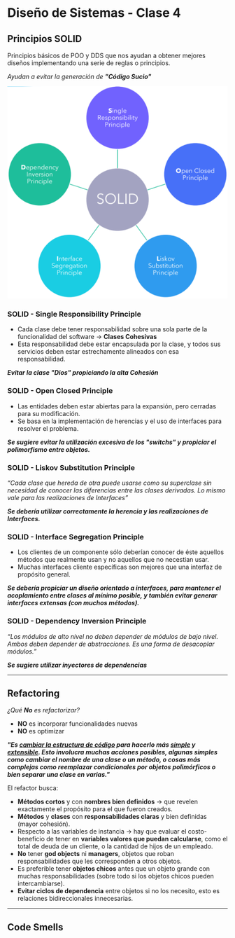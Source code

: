 # **Diseño de Sistemas - Clase 4**
## **Principios SOLID**

Principios básicos de POO y DDS que nos ayudan a obtener mejores diseños implementando una serie de reglas o principios.

*Ayudan a evitar la generación de **"Código Sucio"***

![img1](imgs/clase4/img1.png)

### **S**OLID **- Single Responsibility Principle**

* Cada clase debe tener responsabilidad sobre una sola parte de la funcionalidad del software -> **Clases Cohesivas**
* Esta responsabilidad debe estar encapsulada por la clase, y todos sus servicios deben estar estrechamente alineados con esa responsabilidad.

**_Evitar la clase "Dios" propiciando la alta Cohesión_**

### S**O**LID **- Open Closed Principle**

* Las entidades deben estar abiertas para la expansión, pero cerradas para su modificación.
* Se basa en la implementación de herencias y el uso de interfaces para resolver el problema.

**_Se sugiere evitar la utilización excesiva de los **"switchs"** y propiciar el polimorfismo entre objetos._**

### SO**L**ID **- Liskov Substitution Principle**

*“Cada clase que hereda de otra puede usarse como su superclase sin necesidad de conocer las diferencias entre las clases derivadas. Lo mismo vale para las realizaciones de Interfaces”*

**_Se debería utilizar correctamente la herencia y las realizaciones de Interfaces._**

### SOL**I**D **- Interface Segregation Principle**

* Los clientes de un componente sólo deberían conocer de éste aquellos métodos que realmente usan y no aquellos que no necestian usar.
* Muchas interfaces cliente específicas son mejores que una interfaz de propósito general.

**_Se debería propiciar un diseño orientado a interfaces, para mantener el acoplamiento entre clases al mínimo posible, y también evitar generar interfaces extensas (con muchos métodos)._**

### SOLI**D** **- Dependency Inversion Principle**

*“Los módulos de alto nivel no deben depender de módulos de bajo nivel. Ambos deben depender de abstracciones. Es una forma de desacoplar módulos.”*

**_Se sugiere utilizar inyectores de dependencias_**

---

## **Refactoring**

*¿Qué **No** es refactorizar?*

* **NO** es incorporar funcionalidades nuevas
* **NO** es optimizar

**_"Es <u>cambiar la estructura de código</u> para hacerlo más <u>simple</u> y <u>extensible</u>. Esto involucra muchas acciones posibles, algunas simples como cambiar el nombre de una clase o un método, o cosas más complejas como reemplazar condicionales por objetos polimórficos o bien separar una clase en varias."_**

El refactor busca:
* **Métodos cortos** y con **nombres bien definidos** -> que revelen exactamente el propósito para el que fueron creados.
* **Métodos** y **clases** con **responsabilidades claras** y bien definidas (mayor cohesión).
* Respecto a las variables de instancia -> hay que evaluar el costo-beneficio de tener en **variables valores que puedan calcularse**, como el total de deuda de un cliente, o la cantidad de hijos de un empleado.
* **No** tener **god objects** ni **managers**, objetos que roban responsabilidades que les corresponden a otros objetos.
* Es preferible tener **objetos chicos** antes que un objeto grande con muchas responsabilidades (sobre todo si los objetos chicos pueden intercambiarse).
* **Evitar ciclos de dependencia** entre objetos si no los necesito, esto es relaciones bidireccionales innecesarias.

---

## **Code Smells**